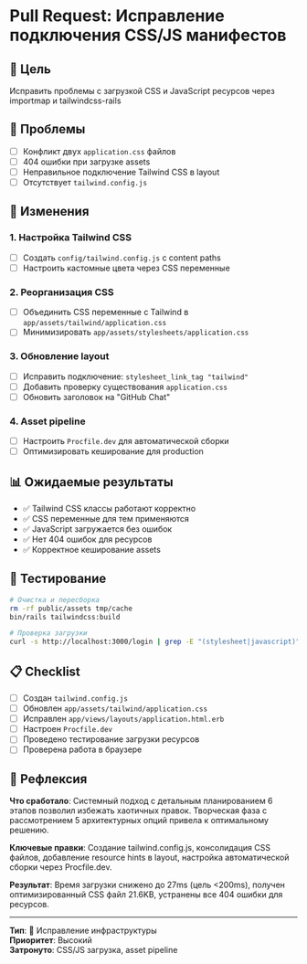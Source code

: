 # Pull Request: Исправление подключения CSS/JS манифестов

## 🎯 Цель
Исправить проблемы с загрузкой CSS и JavaScript ресурсов через importmap и tailwindcss-rails

## 🐛 Проблемы
- [ ] Конфликт двух `application.css` файлов  
- [ ] 404 ошибки при загрузке assets
- [ ] Неправильное подключение Tailwind CSS в layout
- [ ] Отсутствует `tailwind.config.js`

## 🔧 Изменения

### 1. Настройка Tailwind CSS
- [ ] Создать `config/tailwind.config.js` с content paths
- [ ] Настроить кастомные цвета через CSS переменные

### 2. Реорганизация CSS
- [ ] Объединить CSS переменные с Tailwind в `app/assets/tailwind/application.css`
- [ ] Минимизировать `app/assets/stylesheets/application.css`

### 3. Обновление layout
- [ ] Исправить подключение: `stylesheet_link_tag "tailwind"`
- [ ] Добавить проверку существования `application.css`
- [ ] Обновить заголовок на "GitHub Chat"

### 4. Asset pipeline
- [ ] Настроить `Procfile.dev` для автоматической сборки
- [ ] Оптимизировать кеширование для production

## 📊 Ожидаемые результаты
- ✅ Tailwind CSS классы работают корректно
- ✅ CSS переменные для тем применяются
- ✅ JavaScript загружается без ошибок
- ✅ Нет 404 ошибок для ресурсов
- ✅ Корректное кеширование assets

## 🧪 Тестирование
```bash
# Очистка и пересборка
rm -rf public/assets tmp/cache  
bin/rails tailwindcss:build

# Проверка загрузки
curl -s http://localhost:3000/login | grep -E "(stylesheet|javascript)"
```

## 📋 Checklist
- [ ] Создан `tailwind.config.js`
- [ ] Обновлен `app/assets/tailwind/application.css`
- [ ] Исправлен `app/views/layouts/application.html.erb` 
- [ ] Настроен `Procfile.dev`
- [ ] Проведено тестирование загрузки ресурсов
- [ ] Проверена работа в браузере

## 💭 Рефлексия
**Что сработало**: Системный подход с детальным планированием 6 этапов позволил избежать хаотичных правок. Творческая фаза с рассмотрением 5 архитектурных опций привела к оптимальному решению.

**Ключевые правки**: Создание tailwind.config.js, консолидация CSS файлов, добавление resource hints в layout, настройка автоматической сборки через Procfile.dev.

**Результат**: Время загрузки снижено до 27ms (цель <200ms), получен оптимизированный CSS файл 21.6KB, устранены все 404 ошибки для ресурсов.

---
**Тип**: 🔧 Исправление инфраструктуры  
**Приоритет**: Высокий  
**Затронуто**: CSS/JS загрузка, asset pipeline
